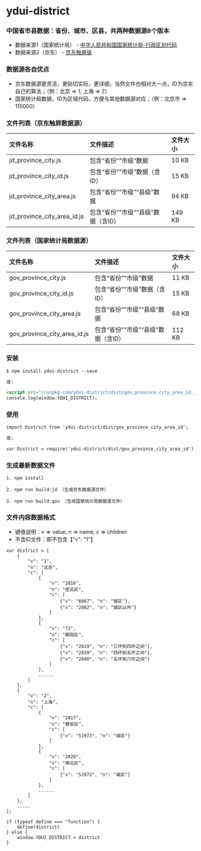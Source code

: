 # ydui-district

### 中国省市县数据：省份、城市、区县，共两种数据源8个版本
*   数据来源1（国家统计局） - [中华人民共和国国家统计局-行政区划代码](http://www.stats.gov.cn/tjsj/tjbz/xzqhdm/)
*   数据来源2（京东） - [京东触屏版](https://p.m.jd.com/norder/address.action)

### 数据源各自优点
*   京东数据源更灵活，更贴切实际，更详细，当然文件也相对大一点，ID为京东自己的算法；（例：北京 => 1, 上海 => 2）
*   国家统计局数据，ID为区域代码，方便与其他数据源对应；（例：北京市 => 110000）

### 文件列表（京东触屏数据源）
|文件名称|文件描述|文件大小|
|:------|:------|:-----|
| jd_province_city.js | 包含“省份”“市级”数据 | 10 KB |
| jd_province_city_id.js | 包含“省份”“市级”数据（含ID） | 15 KB |
| jd_province_city_area.js | 包含“省份”“市级”“县级”数据 | 94 KB |
| jd_province_city_area_id.js | 包含“省份”“市级”“县级”数据（含ID） | 149 KB |

### 文件列表（国家统计局数据源）
|文件名称|文件描述|文件大小|
|:------|:------|:-----|
| gov_province_city.js | 包含“省份”“市级”数据 | 11 KB |
| gov_province_city_id.js | 包含“省份”“市级”数据（含ID） | 15 KB |
| gov_province_city_area.js | 包含“省份”“市级”“县级”数据 | 68 KB |
| gov_province_city_area_id.js | 包含“省份”“市级”“县级”数据（含ID） | 112 KB |

### 安装
```html
$ npm install ydui-district --save

或: 

<script src="//unpkg.com/ydui-district/dist/gov_province_city_area_id.js"/></script>
console.log(window.YDUI_DISTRICT);
```

### 使用
```html
import District from 'ydui-district/dist/gov_province_city_area_id';

或: 

var District = require('ydui-district/dist/gov_province_city_area_id');
```

### 生成最新数据文件
```shell
1. npm install

2. npm run build:jd （生成京东数据源文件）

3. npm run build:gov （生成国家统计局数据源文件）
```

### 文件内容数据格式
*   键值说明：v => value, n => name, c => children 
*   不含ID文件：即不包含【"v": "1"】 

```shell
var district = [
    {
        "v": "1",
        "n": "北京",
        "c": [
            {
                "v": "2816",
                "n": "密云区",
                "c": [
                    {"v": "6667", "n": "城区"},
                    {"v": "2862", "n": "城区以外"}
                ]
            },
            {
                "v": "72",
                "n": "朝阳区",
                "c": [
                    {"v": "2819", "n": "三环到四环之间"},
                    {"v": "2839", "n": "四环到五环之间"},
                    {"v": "2840", "n": "五环到六环之间"}
                ]
            },
            ......
        ]
    },
    {
        "v": "2",
        "n": "上海",
        "c": [
            {
                "v": "2817",
                "n": "静安区",
                "c": [
                    {"v": "51973", "n": "城区"}
                ]
            },
            {
                "v": "2820",
                "n": "闸北区",
                "c": [
                    {"v": "51972", "n": "城区"}
                ]
            },
            ......
        ]
    },
    .....
];

if (typeof define === "function") {
    define(district)
} else {
    window.YDUI_DISTRICT = district
}
```
